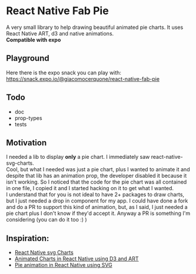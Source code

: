# React Native Fab Pie

A very small library to help drawing beautiful animated pie charts. It uses React Native ART, d3 and native animations.
<br>
**Compatible with expo**

## Playground

Here there is the expo snack you can play with: https://snack.expo.io/@giacomocerquone/react-native-fab-pie

## Todo

- doc
- prop-types
- tests

## Motivation

I needed a lib to display **only** a pie chart.
I immediately saw react-native-svg-charts. 
<br>Cool, but what I needed was just a pie chart, plus I wanted to animate it and despite that lib has an animation prop, the developer disabled it because it isn't working.
So I noticed that the code for the pie chart was all contained in one file, I copied it and I started hacking on it to get what I wanted.
<br>I understand that for you is not ideal to have 2+ packages to draw charts, but I just needed a drop in component for my app.
I could have done a fork and do a PR to support this kind of animation, but, as I said, I just needed a pie chart plus I don't know if they'd accept it. Anyway a PR is something I'm considering (you can do it too :) )

## Inspiration:

- [React Native svg Charts](https://github.com/JesperLekland/react-native-svg-charts)
- [Animated Charts in React Native using D3 and ART](https://medium.com/the-react-native-log/animated-charts-in-react-native-using-d3-and-art-21cd9ccf6c58)
- [Pie animation in React Native using SVG](https://medium.com/@oriharel/pie-animation-in-react-native-using-svg-55d7d3f90156)
